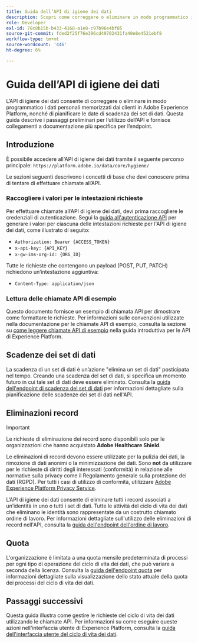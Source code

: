```yaml
---
title: Guida dell’API di igiene dei dati
description: Scopri come correggere o eliminare in modo programmatico i dati personali memorizzati dai clienti in Adobe Experience Platform.
role: Developer
exl-id: 78c8b15b-b433-4168-a1e8-c97b96e4bf85
source-git-commit: fded2f25f76e396cd49702431fa40e8e4521ebf8
workflow-type: tm+mt
source-wordcount: '446'
ht-degree: 6%

---
```


# Guida dell’API di igiene dei dati

L’API di igiene dei dati consente di correggere o eliminare in modo programmatico i dati personali memorizzati dai clienti in Adobe Experience Platform, nonché di pianificare le date di scadenza dei set di dati. Questa guida descrive i passaggi preliminari per l’utilizzo dell’API e fornisce collegamenti a documentazione più specifica per l’endpoint.

## Introduzione

È possibile accedere all&#39;API di igiene dei dati tramite il seguente percorso principale: `https://platform.adobe.io/data/core/hygiene/`

Le sezioni seguenti descrivono i concetti di base che devi conoscere prima di tentare di effettuare chiamate all’API.

### Raccogliere i valori per le intestazioni richieste

Per effettuare chiamate all’API di igiene dei dati, devi prima raccogliere le credenziali di autenticazione. Segui la [guida all&#39;autenticazione API](../../landing/api-authentication.md) per generare i valori per ciascuna delle intestazioni richieste per l&#39;API di igiene dei dati, come illustrato di seguito:

* `Authorization: Bearer {ACCESS_TOKEN}`
* `x-api-key: {API_KEY}`
* `x-gw-ims-org-id: {ORG_ID}`

Tutte le richieste che contengono un payload (POST, PUT, PATCH) richiedono un’intestazione aggiuntiva:

* `Content-Type: application/json`

### Lettura delle chiamate API di esempio

Questo documento fornisce un esempio di chiamata API per dimostrare come formattare le richieste. Per informazioni sulle convenzioni utilizzate nella documentazione per le chiamate API di esempio, consulta la sezione su [come leggere chiamate API di esempio](../../landing/api-guide.md#sample-api) nella guida introduttiva per le API di Experience Platform.

## Scadenze dei set di dati

La scadenza di un set di dati è un’azione &quot;elimina un set di dati&quot; posticipata nel tempo. Creando una scadenza del set di dati, si specifica un momento futuro in cui tale set di dati deve essere eliminato. Consulta la [guida dell&#39;endpoint di scadenza del set di dati](./dataset-expiration.md) per informazioni dettagliate sulla pianificazione delle scadenze dei set di dati nell&#39;API.

## Eliminazioni record

>[!IMPORTANT]
>
>Le richieste di eliminazione dei record sono disponibili solo per le organizzazioni che hanno acquistato **Adobe Healthcare Shield**.
>
>
>Le eliminazioni di record devono essere utilizzate per la pulizia dei dati, la rimozione di dati anonimi o la minimizzazione dei dati. Sono **not** da utilizzare per le richieste di diritti degli interessati (conformità) in relazione alle normative sulla privacy come il Regolamento generale sulla protezione dei dati (RGPD). Per tutti i casi di utilizzo di conformità, utilizzare [Adobe Experience Platform Privacy Service](../../privacy-service/home.md).

L’API di igiene dei dati consente di eliminare tutti i record associati a un’identità in uno o tutti i set di dati. Tutte le attività del ciclo di vita dei dati che eliminano le identità sono rappresentate da un costrutto chiamato ordine di lavoro. Per informazioni dettagliate sull&#39;utilizzo delle eliminazioni di record nell&#39;API, consulta la [guida dell&#39;endpoint dell&#39;ordine di lavoro](./workorder.md).

## Quota

L&#39;organizzazione è limitata a una quota mensile predeterminata di processi per ogni tipo di operazione del ciclo di vita dei dati, che può variare a seconda della licenza. Consulta la [guida dell&#39;endpoint quota](./quota.md) per informazioni dettagliate sulla visualizzazione dello stato attuale della quota dei processi del ciclo di vita dei dati.

## Passaggi successivi

Questa guida illustra come gestire le richieste del ciclo di vita dei dati utilizzando le chiamate API. Per informazioni su come eseguire queste azioni nell&#39;interfaccia utente di Experience Platform, consulta la [guida dell&#39;interfaccia utente del ciclo di vita dei dati](../ui/overview.md).
